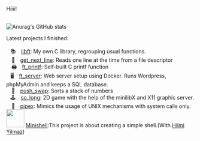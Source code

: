 Hiiii!<br><br>

![Anurag's GitHub stats](https://github-readme-stats.vercel.app/api?username=ali-tevfik&theme=midnight-purple&show_icons=true)

  Latest projects I finished:<br><br>
  &ensp; 📚 [libft](https://github.com/ali-tevfik/Codam/tree/master/Libft): My own C library, regrouping usual functions.<br>
 📄 [get_next_line](https://github.com/ali-tevfik/Codam/tree/master/Get%20Next%20Line): Reads one line at the time from a file descriptor<br>
 🖨 [ft_printf](https://github.com/ali-tevfik/Codam/tree/master/ft_printf): Self-built C printf function<br>
  &ensp; 🖥 [ft_server](https://github.com/ali-tevfik/Codam/tree/master/ft_server2): Web server setup using Docker. Runs Wordpress, phpMyAdmin and keeps a SQL database.<br>
 🔢 [push_swap](https://github.com/ali-tevfik/Codam/tree/master/push_swap): Sorts a stack of numbers<br>
 &ensp; 🕹 [so_long](https://github.com/ali-tevfik/So_Long): 2D game with the help of the minilibX and X11 graphic server.<br>
 🍴 [pipex](https://github.com/ali-tevfik/Pipex): Mimics the usage of UNIX mechanisms with system calls only.<br>
<img src="https://upload.wikimedia.org/wikipedia/commons/thumb/b/b3/Terminalicon2.png/900px-Terminalicon2.png?20201113144009 1.5x, https://upload.wikimedia.org/wikipedia/commons/b/b3/Terminalicon2.png?20201113144009 2x" width="48"> [Minishell](https://github.com/ali-tevfik/minishell):This project is about creating a simple shell.(With [Hilmi Yilmaz](https://github.com/hilmi-yilmaz))
